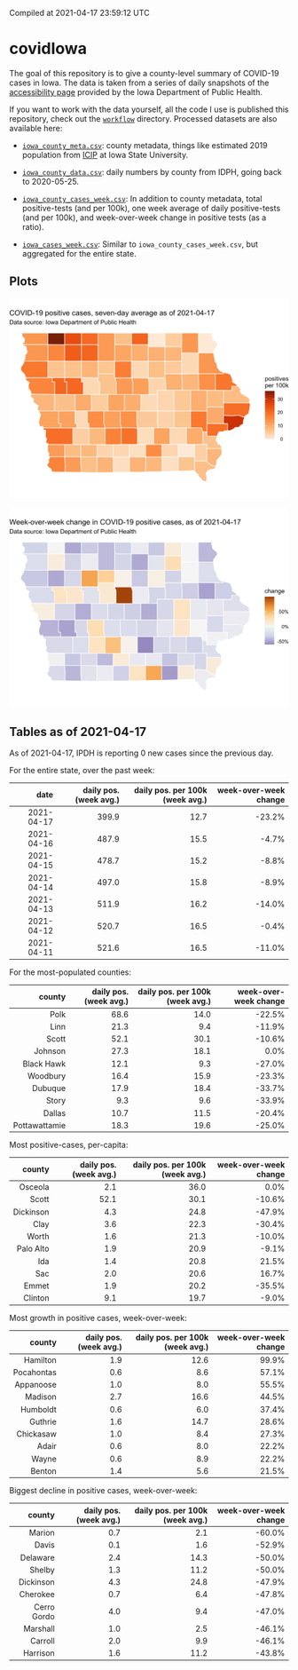 Compiled at 2021-04-17 23:59:12 UTC

<!-- README.md is generated from README.Rmd. Please edit that file -->

# covidIowa

<!-- badges: start -->

<!-- badges: end -->

The goal of this repository is to give a county-level summary of
COVID-19 cases in Iowa. The data is taken from a series of daily
snapshots of the [accessibility
page](https://coronavirus.iowa.gov/pages/access) provided by the Iowa
Department of Public Health.

If you want to work with the data yourself, all the code I use is
published this repository, check out the [`workflow`](workflow)
directory. Processed datasets are also available here:

  - [`iowa_county_meta.csv`](https://raw.githubusercontent.com/ijlyttle/covidIowa/master/workflow/data/99-publish/iowa_county_meta.csv):
    county metadata, things like estimated 2019 population from
    [ICIP](https://www.icip.iastate.edu/tables/population/counties-estimates)
    at Iowa State University.

  - [`iowa_county_data.csv`](https://raw.githubusercontent.com/ijlyttle/covidIowa/master/workflow/data/99-publish/iowa_county_data.csv):
    daily numbers by county from IDPH, going back to 2020-05-25.

  - [`iowa_county_cases_week.csv`](https://raw.githubusercontent.com/ijlyttle/covidIowa/master/workflow/data/99-publish/iowa_county_data.csv):
    In addition to county metadata, total positive-tests (and per 100k),
    one week average of daily positive-tests (and per 100k), and
    week-over-week change in positive tests (as a ratio).

  - [`iowa_cases_week.csv`](https://raw.githubusercontent.com/ijlyttle/covidIowa/master/workflow/data/99-publish/iowa_cases_week.csv):
    Similar to `iowa_county_cases_week.csv`, but aggregated for the
    entire state.

## Plots

![](workflow/data/99-publish/iowa_cases.png)

![](workflow/data/99-publish/iowa_change.png)

## Tables as of 2021-04-17

As of 2021-04-17, IPDH is reporting 0 new cases since the previous day.

For the entire state, over the past week:

|       date | daily pos. (week avg.) | daily pos. per 100k (week avg.) | week-over-week change |
| ---------: | ---------------------: | ------------------------------: | --------------------: |
| 2021-04-17 |                  399.9 |                            12.7 |               \-23.2% |
| 2021-04-16 |                  487.9 |                            15.5 |                \-4.7% |
| 2021-04-15 |                  478.7 |                            15.2 |                \-8.8% |
| 2021-04-14 |                  497.0 |                            15.8 |                \-8.9% |
| 2021-04-13 |                  511.9 |                            16.2 |               \-14.0% |
| 2021-04-12 |                  520.7 |                            16.5 |                \-0.4% |
| 2021-04-11 |                  521.6 |                            16.5 |               \-11.0% |

For the most-populated counties:

|        county | daily pos. (week avg.) | daily pos. per 100k (week avg.) | week-over-week change |
| ------------: | ---------------------: | ------------------------------: | --------------------: |
|          Polk |                   68.6 |                            14.0 |               \-22.5% |
|          Linn |                   21.3 |                             9.4 |               \-11.9% |
|         Scott |                   52.1 |                            30.1 |               \-10.6% |
|       Johnson |                   27.3 |                            18.1 |                  0.0% |
|    Black Hawk |                   12.1 |                             9.3 |               \-27.0% |
|      Woodbury |                   16.4 |                            15.9 |               \-23.3% |
|       Dubuque |                   17.9 |                            18.4 |               \-33.7% |
|         Story |                    9.3 |                             9.6 |               \-33.9% |
|        Dallas |                   10.7 |                            11.5 |               \-20.4% |
| Pottawattamie |                   18.3 |                            19.6 |               \-25.0% |

Most positive-cases, per-capita:

|    county | daily pos. (week avg.) | daily pos. per 100k (week avg.) | week-over-week change |
| --------: | ---------------------: | ------------------------------: | --------------------: |
|   Osceola |                    2.1 |                            36.0 |                  0.0% |
|     Scott |                   52.1 |                            30.1 |               \-10.6% |
| Dickinson |                    4.3 |                            24.8 |               \-47.9% |
|      Clay |                    3.6 |                            22.3 |               \-30.4% |
|     Worth |                    1.6 |                            21.3 |               \-10.0% |
| Palo Alto |                    1.9 |                            20.9 |                \-9.1% |
|       Ida |                    1.4 |                            20.8 |                 21.5% |
|       Sac |                    2.0 |                            20.6 |                 16.7% |
|     Emmet |                    1.9 |                            20.2 |               \-35.5% |
|   Clinton |                    9.1 |                            19.7 |                \-9.0% |

Most growth in positive cases, week-over-week:

|     county | daily pos. (week avg.) | daily pos. per 100k (week avg.) | week-over-week change |
| ---------: | ---------------------: | ------------------------------: | --------------------: |
|   Hamilton |                    1.9 |                            12.6 |                 99.9% |
| Pocahontas |                    0.6 |                             8.6 |                 57.1% |
|  Appanoose |                    1.0 |                             8.0 |                 55.5% |
|    Madison |                    2.7 |                            16.6 |                 44.5% |
|   Humboldt |                    0.6 |                             6.0 |                 37.4% |
|    Guthrie |                    1.6 |                            14.7 |                 28.6% |
|  Chickasaw |                    1.0 |                             8.4 |                 27.3% |
|      Adair |                    0.6 |                             8.0 |                 22.2% |
|      Wayne |                    0.6 |                             8.9 |                 22.2% |
|     Benton |                    1.4 |                             5.6 |                 21.5% |

Biggest decline in positive cases, week-over-week:

|      county | daily pos. (week avg.) | daily pos. per 100k (week avg.) | week-over-week change |
| ----------: | ---------------------: | ------------------------------: | --------------------: |
|      Marion |                    0.7 |                             2.1 |               \-60.0% |
|       Davis |                    0.1 |                             1.6 |               \-52.9% |
|    Delaware |                    2.4 |                            14.3 |               \-50.0% |
|      Shelby |                    1.3 |                            11.2 |               \-50.0% |
|   Dickinson |                    4.3 |                            24.8 |               \-47.9% |
|    Cherokee |                    0.7 |                             6.4 |               \-47.8% |
| Cerro Gordo |                    4.0 |                             9.4 |               \-47.0% |
|    Marshall |                    1.0 |                             2.5 |               \-46.1% |
|     Carroll |                    2.0 |                             9.9 |               \-46.1% |
|    Harrison |                    1.6 |                            11.2 |               \-43.8% |
